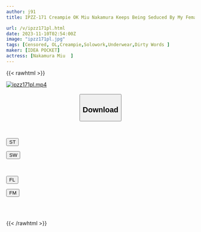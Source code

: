 ```yaml
---
author: j91
title: IPZZ-171 Creampie OK Miu Nakamura Keeps Being Seduced By My Female Boss With Dirty Talk And Sweaty Panty Shots

url: /v/ipzz171pl.html
date: 2023-11-10T02:54:00Z
image: "ipzz171pl.jpg"
tags: [Censored, OL,Creampie,Solowork,Underwear,Dirty Words	]
maker: [IDEA POCKET]
actress: [Nakamura Miu  ]
---
```



{{< rawhtml >}}

<div class="video" data-videoid="mejxgy3KjqtMBA">
    <a href="javascript:;">
        <img src="https://my.j91.asia/v/ipzz171pl.jpg" width="WIDTH" height="HEIGHT" alt="ipzz171pl.mp4" loading="lazy">
    </a>
</div>

<script type="text/javascript" src="https://j91.asia/asset/on-demand-st.js"></script>

<br>
  <link rel="stylesheet" href="https://j91.asia/asset/bs5.css">
  
  <center>
  <button class="btn btn-primary" type="button" data-bs-toggle="collapse" data-bs-target=".multi-collapse" aria-expanded="false" aria-controls="multiCollapseExample1 multiCollapseExample2"><h2>Download</h2></button></center>
</p>
<div class="row">
  <div class="col">
    <div class="collapse multi-collapse" id="multiCollapseExample1">
      <div class="card card-body">
	      	      <br>
<div class="buttons">  
<p><a href="https://streamtape.to/v/mejxgy3KjqtMBA" target="_blank"><button class="btn-hover color-3"><i class="fa fa-download"></i> ST</button></a></p>
<p><a href="https://sfastwish.com/llw43487k75r" target="_blank"><button class="btn-hover color-2"><i class="fa fa-download"></i> SW</button></a></p></div>
    </div>
  </div>
</div>
  <div class="col">
    <div class="collapse multi-collapse" id="multiCollapseExample2">
      <div class="card card-body">
	      <br>
<div class="buttons">
<p><a href="https://fviplions.com/f/las4lng3ipfc" target="_blank"><button class="btn-hover color-9"><i class="fa fa-download"></i> FL</button></a></p>
<p><a href="https://filemoon.sx/d/ee9w871stgdp" target="_blank"><button class="btn-hover color-8"><i class="fa fa-download"></i> FM</button></a></p></div>
<br><br>
      </div>
    </div>
  </div>
</div>

{{< /rawhtml >}}
